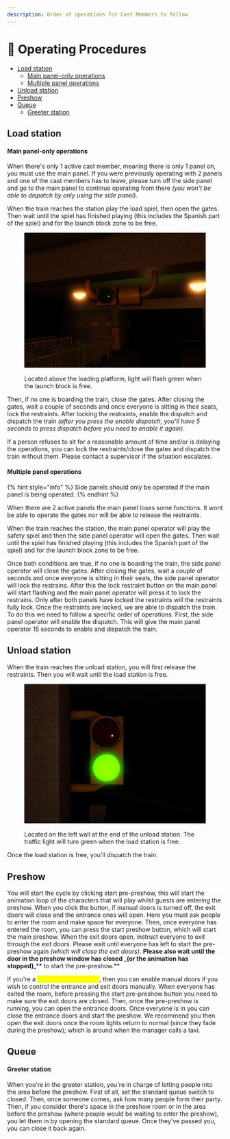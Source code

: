 ```yaml
---
description: Order of operations for Cast Members to follow
---
```


# 📗 Operating Procedures

* [Load station](operating-procedures.md#load-station)
  * [Main panel-only operations](operating-procedures.md#main-panel-only-operations)
  * [Multiple panel operations](operating-procedures.md#multiple-panel-operations)
* [Unload station](operating-procedures.md#unload-station)
* [Preshow](operating-procedures.md#preshow)
* [Queue](operating-procedures.md#queue)
  * [Greeter station](operating-procedures.md#greeter-station-1)

## Load station

#### Main panel-only operations

When there's only 1 active cast member, meaning there is only 1 panel on, you must use the main panel. If you were previously operating with 2 panels and one of the cast members has to leave, please turn off the side panel and go to the main panel to continue operating from there _(you won't be able to dispatch by only using the side panel)_.

When the train reaches the station play the load spiel, then open the gates. Then wait until the spiel has finished playing (this includes the Spanish part of the spiel) and for the launch block zone to be free.

<figure><img src="../../../.gitbook/assets/6 (1).png" alt=""><figcaption><p>Located above the loading platform, light will flash green when the launch block is free.</p></figcaption></figure>

Then, if no one is boarding the train, close the gates. After closing the gates, wait a couple of seconds and once everyone is sitting in their seats, lock the restraints. After locking the restraints, enable the dispatch and dispatch the train _(after you press the enable dispatch, you'll have 5 seconds to press dispatch before you need to enable it again)_.

If a person refuses to sit for a reasonable amount of time and/or is delaying the operations, you can lock the restraints/close the gates and dispatch the train without them. Please contact a supervisor if the situation escalates.

#### Multiple panel operations

{% hint style="info" %}
Side panels should only be operated if the main panel is being operated.
{% endhint %}

When there are 2 active panels the main panel loses some functions. It wont be able to operate the gates nor will be able to release the restraints.

When the train reaches the station, the main panel operator will play the safety spiel and then the side panel operator will open the gates. Then wait until the spiel has finished playing (this includes the Spanish part of the spiel) and for the launch block zone to be free.

Once both conditions are true, if no one is boarding the train, the side panel operator will close the gates. After closing the gates, wait a couple of seconds and once everyone is sitting in their seats, the side panel operator will lock the restrains. After this the lock restraint button on the main panel will start flashing and the main panel operator will press it to lock the restrains. Only after both panels have locked the restraints will the restraints fully lock. Once the restraints are locked, we are able to dispatch the train. To do this we need to follow a specific order of operations. First, the side panel operator will enable the dispatch. This will give the main panel operator 15 seconds to enable and dispatch the train.

## Unload station

When the train reaches the unload station, you will first release the restraints. Then you will wait until the load station is free.

<figure><img src="../../../.gitbook/assets/7.png" alt=""><figcaption><p>Located on the left wall at the end of the unload station. The traffic light will turn green when the load station is free.</p></figcaption></figure>

Once the load station is free, you'll dispatch the train.

## Preshow

You will start the cycle by clicking start pre-preshow, this will start the animation loop of the characters that will play whilst guests are entering the preshow. When you click the button, if manual doors is turned off, the exit doors will close and the entrance ones will open. Here you must ask people to enter the room and make space for everyone. Then, once everyone has entered the room, you can press the start preshow button, which will start the main preshow. When the exit doors open, instruct everyone to exit through the exit doors. Please wait until everyone has left to start the pre-preshow again _(which will close the exit doors)_. **Please also wait until the door in the preshow window has closed **_**(or the animation has stopped)**_** to start the pre-preshow.**

If you're a <mark style="color:yellow;">**senior cast member**</mark><mark style="color:yellow;">+</mark>, then you can enable manual doors if you wish to control the entrance and exit doors manually. When everyone has exited the room, before pressing the start pre-preshow button you need to make sure the exit doors are closed. Then, once the pre-preshow is running, you can open the entrance doors. Once everyone is in you can close the entrance doors and start the preshow. We recommend you then open the exit doors once the room lights return to normal (since they fade during the preshow); which is around when the manager calls a taxi.

## Queue

#### Greeter station

When you're in the greeter station, you're in charge of letting people into the area before the preshow. First of all, set the standard queue switch to closed. Then, once someone comes, ask how many people form their party. Then, if you consider there's space in the preshow room or in the area before the preshow (where people would be waiting to enter the preshow), you let them in by opening the standard queue. Once they've passed you, you can close it back again.
